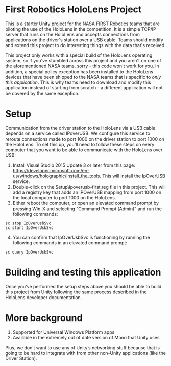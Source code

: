 # First Robotics HoloLens Project
This is a starter Unity project for the NASA FIRST Robotics teams that are piloting the use of the HoloLens in the competition.  It is a simple TCP/IP server that runs on the HoloLens and accepts connections from applications on the driver's station over a USB cable.  Teams should modify and extend this project to do interesting things with the data that's received.

This project only works with a special build of the HoloLens operating system, so if you've stumbled across this project and you aren't on one of the aforementioned NASA teams, sorry - this code won't work for you.  In addition, a special policy exception has been installed to the HoloLens devices that have been shipped to the NASA teams that is specific to _only this application_.  This is why teams need to download and modify this application instead of starting from scratch - a different application will not be covered by the same exception.

# Setup
Communication from the driver station to the HoloLens via a USB cable depends on a service called IPoverUSB.  We configure this service to reroute connections made to port 1000 on the driver station to port 1000 on the HoloLens.  To set this up, you'll need to follow these steps on every computer that you want to be able to communicate with the HoloLens over USB:

1. Install Visual Studio 2015 Update 3 or later from this page: https://developer.microsoft.com/en-us/windows/holographic/install_the_tools.  This will install the IpOverUSB service.
2. Double-click on the Setup\ipoverusb-first.reg file in this project.  This will add a registry key that adds an IPOverUSB mapping from port 1000 on the local computer to port 1000 on the HoloLens.
3. Either reboot the computer, or open an elevated command prompt by pressing Win-X and selecting "Command Prompt (Admin)" and run the following commands:
~~~
sc stop IpOverUsbSvc
sc start IpOverUsbSvc
~~~
4. You can confirm that IpOverUsbSvc is functioning by running the following commands in an elevated command prompt:
~~~
sc query IpOverUsbSvc
~~~

# Building and testing this application

Once you've performed the setup steps above you should be able to build this project from Unity following the same process described in the HoloLens developer documentation.  

# More background

1.	Supported for Universal Windows Platform apps
2.	Available in the extremely out of date version of Mono that Unity uses

Plus, we don’t want to use any of Unity’s networking stuff because that is going to be hard to integrate with from other non-Unity applications (like the Driver Station).

